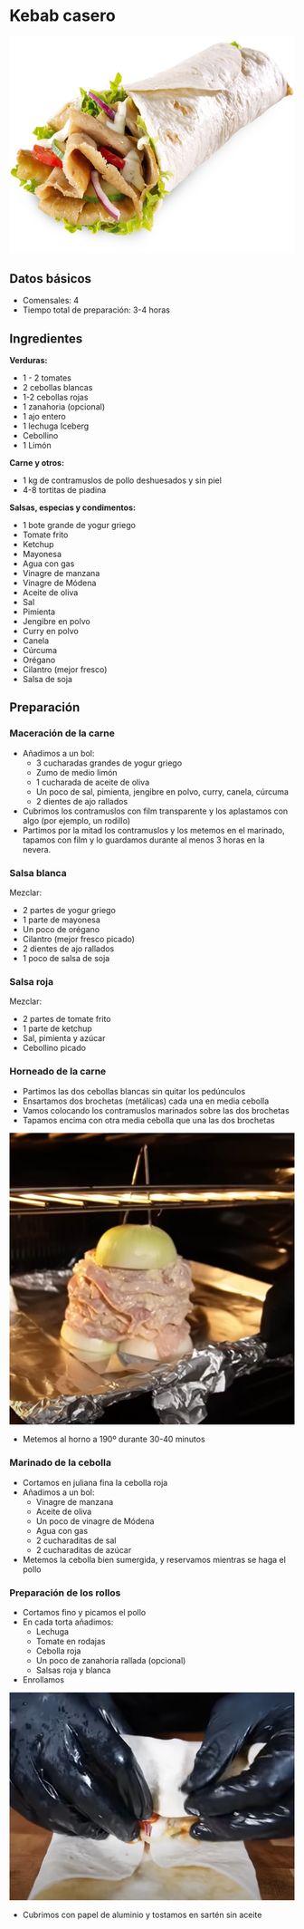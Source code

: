 # Kebab casero

<div class="imagen">
    <img src="images/kebab.jpg">
</div>

## Datos básicos

* Comensales: 4
* Tiempo total de preparación: 3-4 horas

## Ingredientes

**Verduras:**

* 1 - 2 tomates
* 2 cebollas blancas
* 1-2 cebollas rojas
* 1 zanahoria (opcional)
* 1 ajo entero
* 1 lechuga Iceberg
* Cebollino
* 1 Limón

**Carne y otros:**

* 1 kg de contramuslos de pollo deshuesados y sin piel
* 4-8 tortitas de piadina

**Salsas, especias y condimentos:**

* 1 bote grande de yogur griego
* Tomate frito
* Ketchup
* Mayonesa
* Agua con gas
* Vinagre de manzana
* Vinagre de Módena
* Aceite de oliva
* Sal
* Pimienta
* Jengibre en polvo
* Curry en polvo
* Canela
* Cúrcuma 
* Orégano
* Cilantro (mejor fresco)
* Salsa de soja

## Preparación

### Maceración de la carne

* Añadimos a un bol: 
    * 3 cucharadas grandes de yogur griego 
    * Zumo de medio limón
    * 1 cucharada de aceite de oliva
    * Un poco de sal, pimienta, jengibre en polvo, curry, canela, cúrcuma
    * 2 dientes de ajo rallados
* Cubrimos los contramuslos con film transparente y los aplastamos con algo (por ejemplo, un rodillo)
* Partimos por la mitad los contramuslos y los metemos en el marinado, tapamos con film y lo guardamos durante al menos 3 horas en la nevera.

### Salsa blanca

Mezclar:

* 2 partes de yogur griego
* 1 parte de mayonesa
* Un poco de orégano
* Cilantro (mejor fresco picado)
* 2 dientes de ajo rallados
* 1 poco de salsa de soja

### Salsa roja

Mezclar:

* 2 partes de tomate frito
* 1 parte de ketchup
* Sal, pimienta y azúcar
* Cebollino picado

### Horneado de la carne

* Partimos las dos cebollas blancas sin quitar los pedúnculos
* Ensartamos dos brochetas (metálicas) cada una en media cebolla
* Vamos colocando los contramuslos marinados sobre las dos brochetas
* Tapamos encima con otra media cebolla que una las dos brochetas

<div class="imagen">
    <img src="images/kebab2.png">
</div>

* Metemos al horno a 190º durante 30-40 minutos

### Marinado de la cebolla

* Cortamos en juliana fina la cebolla roja
* Añadimos a un bol:
    * Vinagre de manzana
    * Aceite de oliva
    * Un poco de vinagre de Módena
    * Agua con gas
    * 2 cucharaditas de sal
    * 2 cucharaditas de azúcar
* Metemos la cebolla bien sumergida, y reservamos mientras se haga el pollo

### Preparación de los rollos

* Cortamos fino y picamos el pollo
* En cada torta añadimos:
    * Lechuga
    * Tomate en rodajas
    * Cebolla roja
    * Un poco de zanahoria rallada (opcional)
    * Salsas roja y blanca
* Enrollamos

<div class="imagen">
    <img src="images/kebab3.png">
</div>

* Cubrimos con papel de aluminio y tostamos en sartén sin aceite 
